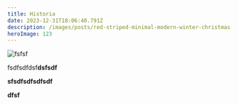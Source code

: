 ```yaml
---
title: Historia
date: 2023-12-31T18:06:40.791Z
description: /images/posts/red-striped-minimal-modern-winter-christmas-dinner-flyer.png
heroImage: 123
---
```

![fsfsf](/images/posts/red-striped-minimal-modern-winter-christmas-dinner-flyer.png "sdfsdfsdf")

fsdfsdfdsf**dsfsdf**

**sfsdfsdfsdfsdf**

**dfsf**